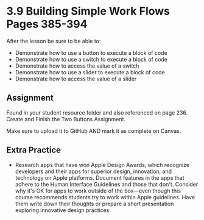 # 3.9 Building Simple Work Flows Pages 385-394 #

After the lesson be sure to be able to:
- Demonstrate how to use a button to execute a block of code
- Demonstrate how to use a switch to execute a block of code
- Demonstrate how to access the value of a switch
- Demonstrate how to use a slider to execute a block of code
- Demonstrate how to access the value of a slider

## Assignment ##

Found in your student resource folder and also referenced on page 236. Create and Finish the Two Buttons Assignment.

Make sure to upload it to GitHub AND mark it as complete on Canvas.

## Extra Practice ##

- Research apps that have won Apple Design Awards, which recognize developers and their apps for superior design, innovation, and technology on Apple platforms. Document features in the apps that adhere to the Human Interface Guidelines and those that don't. Consider why it's OK for apps to work outside of the box—even though this course recommends students try to work within Apple guidelines. Have them write down their thoughts or prepare a short presentation exploring innovative design practices.
